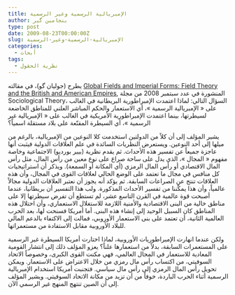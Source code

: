 ```yaml
---
title: الإمبريالية الرسمية وغير الرسمية
author: بنجامين گير
type: post
date: 2009-08-23T00:00:00Z
slug: الإمبريالية-الرسمية-وغير-الرسمية
categories:
  - أبحاث
tags:
  - نظرية الحقول
---
```


يطرح (جوليان گو)، في مقالته
[Global Fields and Imperial Forms: Field Theory and the British and American Empires](http://dx.doi.org/10.1111/j.1467-9558.2008.00326.x),
المنشورة في عدد سبتمبر 2008 من مجلة Sociological Theory،
السؤال التالي: لماذا اعتمدت الإمبراطورية البريطانية في الغالب على
« الإمبريالية الرسمية »، أي الاستعمار والحكم المباشر العلني للمناطق
الخاضعة لسيطرتها، بينما اعتمدت الإمبراطورية الأمريكية في الغالب على
« الإمبريالية غير الرسمية »، أي السيطرة المقنّعة على بلاد مستقلة اسمياً؟

يشير المؤلف إلى أن كلاً من الدولتين استخدمت كلا النوعين من الإمبريالية،
بالرغم من ميلها إلى أحد النوعين. ويستعرض النظريات السائدة في علم
العلاقات الدولية فيثبت أنها عاجزة جميعاً عن تفسير هذه الأحداث. ثم يقدم
نظرية (بيير بورديو) الاجتماعية وخاصة مفهوم « المجال »، الذي يدل على
ساحة صراع على نوع معين من رأس المال، مثل رأس المال الاقتصادي أو رأس
المال الرمزي (أي المكانة أو السمعة). ويذكر أن استراتيجيات كل منافس في
مجال ما تعتمد على الوضع الحالي لعلاقات القوى في المجال، وأن هذه
العلاقات تنتج عن الصراعات السابقة. ثم يؤكد أنه يجوز أن نعتبر العلاقات
الدولية مجالاً عالمياً، وأن هذا يمكّننا من تفسير الأحداث المذكورة. ولب
هذا التفسير أن بريطانيا، عندما أصبحت قوة عالمية في القرن التاسع عشر،
لم تستطع أن تفرض سيطرتها إلا على مناطق خالية من البنى الاقتصادية
والأمنية اللازمة للاستغلال الاستعماري، وأن احتلال هذه المناطق كان
السبيل الوحيد إلى إنشاء هذه البنى. أما أمريكا فسنحت لها، بعد الحرب
العالمية الثانية، أن تعتمد على بنى الاستعمار الأوروبي، فمالت إلى
الاكتفاء بالدعم المالي للبلاد الأوروبية مقابل الاستفادة من مستعمراتها.

ولكن عندما انهارت الإمبراطوريات الأوروبية، لماذا اختارت أمريكا السيطرة
غير الرسمية على المستعمرات السابقة، بدلاً من استعمارها علناً؟ يعزو
المؤلف ذلك إلى انتشار القومية المعادية للاستعمار في المجال العالمي،
فهي مكنت القوى الكبرى، وخصوصاً الاتحاد السوفيتي، من اكتساب رأس مال رمزي
من خلال الاعتراض على الاستعمار. ويمكن تحويل رأس المال الرمزي إلى رأس
مال سياسي. فتجنبت أمريكا استخدام الإمبريالية الرسمية أثناء الحرب
الباردة، خوفاً من أن تزيد من مكانة الاتحاد السوفيتي. ويشير المؤلف إلى
أن الصين تنتهج المنهج غير الرسمي الآن.
